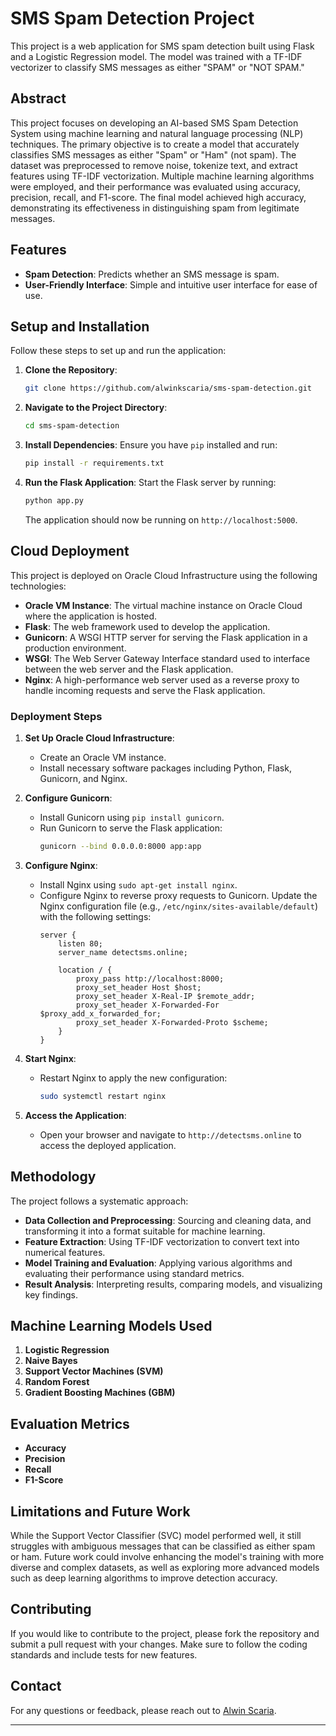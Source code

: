 # SMS Spam Detection Project

This project is a web application for SMS spam detection built using Flask and a Logistic Regression model. The model was trained with a TF-IDF vectorizer to classify SMS messages as either "SPAM" or "NOT SPAM."

## Abstract

This project focuses on developing an AI-based SMS Spam Detection System using machine learning and natural language processing (NLP) techniques. The primary objective is to create a model that accurately classifies SMS messages as either "Spam" or "Ham" (not spam). The dataset was preprocessed to remove noise, tokenize text, and extract features using TF-IDF vectorization. Multiple machine learning algorithms were employed, and their performance was evaluated using accuracy, precision, recall, and F1-score. The final model achieved high accuracy, demonstrating its effectiveness in distinguishing spam from legitimate messages.

## Features

- **Spam Detection**: Predicts whether an SMS message is spam.
- **User-Friendly Interface**: Simple and intuitive user interface for ease of use.

## Setup and Installation

Follow these steps to set up and run the application:

1. **Clone the Repository**:
   ```bash
   git clone https://github.com/alwinkscaria/sms-spam-detection.git
   ```

2. **Navigate to the Project Directory**:
   ```bash
   cd sms-spam-detection
   ```

3. **Install Dependencies**:
   Ensure you have `pip` installed and run:
   ```bash
   pip install -r requirements.txt
   ```

4. **Run the Flask Application**:
   Start the Flask server by running:
   ```bash
   python app.py
   ```

   The application should now be running on `http://localhost:5000`.

## Cloud Deployment

This project is deployed on Oracle Cloud Infrastructure using the following technologies:

- **Oracle VM Instance**: The virtual machine instance on Oracle Cloud where the application is hosted.
- **Flask**: The web framework used to develop the application.
- **Gunicorn**: A WSGI HTTP server for serving the Flask application in a production environment.
- **WSGI**: The Web Server Gateway Interface standard used to interface between the web server and the Flask application.
- **Nginx**: A high-performance web server used as a reverse proxy to handle incoming requests and serve the Flask application.

### Deployment Steps

1. **Set Up Oracle Cloud Infrastructure**:
   - Create an Oracle VM instance.
   - Install necessary software packages including Python, Flask, Gunicorn, and Nginx.

2. **Configure Gunicorn**:
   - Install Gunicorn using `pip install gunicorn`.
   - Run Gunicorn to serve the Flask application:
     ```bash
     gunicorn --bind 0.0.0.0:8000 app:app
     ```

3. **Configure Nginx**:
   - Install Nginx using `sudo apt-get install nginx`.
   - Configure Nginx to reverse proxy requests to Gunicorn. Update the Nginx configuration file (e.g., `/etc/nginx/sites-available/default`) with the following settings:
     ```
     server {
         listen 80;
         server_name detectsms.online;

         location / {
             proxy_pass http://localhost:8000;
             proxy_set_header Host $host;
             proxy_set_header X-Real-IP $remote_addr;
             proxy_set_header X-Forwarded-For $proxy_add_x_forwarded_for;
             proxy_set_header X-Forwarded-Proto $scheme;
         }
     }
     ```

4. **Start Nginx**:
   - Restart Nginx to apply the new configuration:
     ```bash
     sudo systemctl restart nginx
     ```

5. **Access the Application**:
   - Open your browser and navigate to `http://detectsms.online` to access the deployed application.

## Methodology

The project follows a systematic approach:

- **Data Collection and Preprocessing**: Sourcing and cleaning data, and transforming it into a format suitable for machine learning.
- **Feature Extraction**: Using TF-IDF vectorization to convert text into numerical features.
- **Model Training and Evaluation**: Applying various algorithms and evaluating their performance using standard metrics.
- **Result Analysis**: Interpreting results, comparing models, and visualizing key findings.

## Machine Learning Models Used

1. **Logistic Regression**
2. **Naive Bayes**
3. **Support Vector Machines (SVM)**
4. **Random Forest**
5. **Gradient Boosting Machines (GBM)**

## Evaluation Metrics

- **Accuracy**
- **Precision**
- **Recall**
- **F1-Score**

## Limitations and Future Work

While the Support Vector Classifier (SVC) model performed well, it still struggles with ambiguous messages that can be classified as either spam or ham. Future work could involve enhancing the model's training with more diverse and complex datasets, as well as exploring more advanced models such as deep learning algorithms to improve detection accuracy.

## Contributing

If you would like to contribute to the project, please fork the repository and submit a pull request with your changes. Make sure to follow the coding standards and include tests for new features.

## Contact

For any questions or feedback, please reach out to [Alwin Scaria](mailto:alwinkscaria@gmail.com).

---